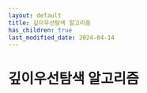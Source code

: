 ```yaml
---
layout: default
title: 깊이우선탐색 알고리즘
has_children: true
last_modified_date: 2024-04-14
---
```


# 깊이우선탐색 알고리즘